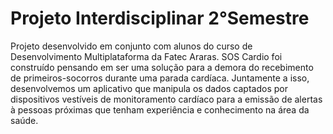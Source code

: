 <h1>Projeto Interdisciplinar 2°Semestre</h1>

Projeto desenvolvido em conjunto com alunos do curso de Desenvolvimento Multiplataforma da Fatec Araras. SOS Cardio foi construído pensando em ser uma solução para a demora do recebimento de primeiros-socorros durante uma parada cardíaca. Juntamente a isso, desenvolvemos um aplicativo que manipula os dados captados por dispositivos vestíveis de monitoramento cardíaco para a emissão de alertas à pessoas próximas que tenham experiência e conhecimento na área da saúde.
